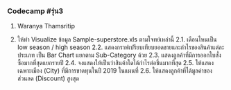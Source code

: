 ### Codecamp #รุ่น3
 1. Waranya Thamsritip

 2. ให้ทำ Visualize ข้อมูล Sample-superstore.xls ตามโจทย์เหล่านี้
  2.1. เดือนไหนเป็น low season / high season
  2.2. แสดงกราฟเปรียบเทียบยอดขายและกำไรของสินค้าแต่ละประเภท
    เป็น Bar Chart แยกตาม Sub-Category ด้วย
  2.3. แสดงลูกค้าที่มีการออกใบสั่งซื้อมากที่สุดแยกรายปี
  2.4. จงแสดงให้เป็นว่าสินค้าใดได้กำไรต่อชิ้นมากที่สุด
  2.5. ให้แสดงเฉพาะเมือง (City) ที่มีการขาดทุนในปี 2019 ในแผนที่
  2.6. ให้แสดงลูกค้าที่ได้มูลค่าของส่วนลด (Discount) สูงสุด
